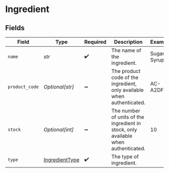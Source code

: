 # Ingredient


## Fields

| Field                                                                              | Type                                                                               | Required                                                                           | Description                                                                        | Example                                                                            |
| ---------------------------------------------------------------------------------- | ---------------------------------------------------------------------------------- | ---------------------------------------------------------------------------------- | ---------------------------------------------------------------------------------- | ---------------------------------------------------------------------------------- |
| `name`                                                                             | *str*                                                                              | :heavy_check_mark:                                                                 | The name of the ingredient.                                                        | Sugar Syrup                                                                        |
| `product_code`                                                                     | *Optional[str]*                                                                    | :heavy_minus_sign:                                                                 | The product code of the ingredient, only available when authenticated.             | AC-A2DF3                                                                           |
| `stock`                                                                            | *Optional[int]*                                                                    | :heavy_minus_sign:                                                                 | The number of units of the ingredient in stock, only available when authenticated. | 10                                                                                 |
| `type`                                                                             | [IngredientType](../../models/shared/ingredienttype.md)                            | :heavy_check_mark:                                                                 | The type of ingredient.                                                            |                                                                                    |